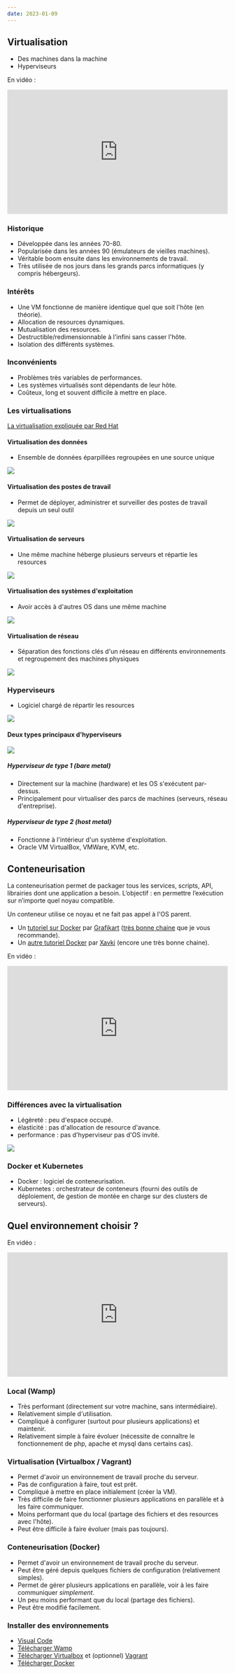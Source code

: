 ```yaml
---
date: 2023-01-09
---
```



## Virtualisation

- Des machines dans la machine
- Hyperviseurs

En vidéo : 

<div style="position: relative; padding-bottom: 56.25%; height: 0;"><iframe src="https://www.loom.com/embed/bd25adc5530647f1a57a3cd0f50db521" frameborder="0" webkitallowfullscreen mozallowfullscreen allowfullscreen style="position: absolute; top: 0; left: 0; width: 100%; height: 100%;"></iframe></div>

### Historique

- Développée dans les années 70-80.
- Popularisée dans les années 90 (émulateurs de vieilles machines).
- Véritable boom ensuite dans les environnements de travail.
- Très utilisée de nos jours dans les grands parcs informatiques (y compris hébergeurs).

### Intérêts

- Une VM fonctionne de manière identique quel que soit l'hôte (en théorie).
- Allocation de resources dynamiques.
- Mutualisation des resources.
- Destructible/redimensionnable à l'infini sans casser l'hôte.
- Isolation des différents systèmes.

### Inconvénients

- Problèmes très variables de performances.
- Les systèmes virtualisés sont dépendants de leur hôte.
- Coûteux, long et souvent difficile à mettre en place.

### Les virtualisations

[La virtualisation expliquée par Red Hat](https://www.redhat.com/fr/topics/virtualization/what-is-virtualization)

#### Virtualisation des données

- Ensemble de données éparpillées regroupées en une source unique

![](./img/virtualization-data.png)

#### Virtualisation des postes de travail

- Permet de déployer, administrer et surveiller des postes de travail depuis un seul outil

![](./img/virtualization-desktop.png)

#### Virtualisation de serveurs

- Une même machine héberge plusieurs serveurs et répartie les resources

![](./img/virtualization-server.png)

#### Virtualisation des systèmes d'exploitation

- Avoir accès à d'autres OS dans une même machine

![](./img/virtualization-os.png)

#### Virtualisation de réseau

- Séparation des fonctions clés d'un réseau en différents environnements et regroupement des machines physiques

![](./img/virtualization-network.png)

### Hyperviseurs

- Logiciel chargé de répartir les resources

[![](./img/hyperviseur.png)](https://openclassrooms.com/fr/courses/2035806-virtualisez-votre-architecture-et-vos-environnements-de-travail/6313926-decouvrez-la-virtualisation-une-reponse-a-des-problemes-de-terrain)

#### Deux types principaux d'hyperviseurs

![](./img/hyperviseur-types.jpg) 

##### Hyperviseur de type 1 (bare metal)

- Directement sur la machine (hardware) et les OS s'exécutent par-dessus.
- Principalement pour virtualiser des parcs de machines (serveurs, réseau d'entreprise).

##### Hyperviseur de type 2 (host metal)

- Fonctionne à l'intérieur d'un système d'exploitation.
- Oracle VM VirtualBox, VMWare, KVM, etc.

## Conteneurisation

La conteneurisation permet de packager tous les services, scripts, API, librairies dont une application a besoin. L’objectif : en permettre l’exécution sur n’importe quel noyau compatible.

Un conteneur utilise ce noyau et ne fait pas appel à l'OS parent.

- Un [tutoriel sur Docker](https://www.youtube.com/watch?v=XgKOC6X8W28) par [Grafikart](https://www.grafikart.fr/) ([très bonne chaine](https://www.youtube.com/channel/UCj_iGliGCkLcHSZ8eqVNPDQ) que je vous recommande).
- Un [autre tutoriel Docker](https://www.youtube.com/watch?v=fdlZqRZXWOc&list=PLn6POgpklwWq0iz59-px2z-qjDdZKEvWd) par [Xavki](https://www.youtube.com/channel/UCs_AZuYXi6NA9tkdbhjItHQ) (encore une très bonne chaine).

En vidéo : 

<div style="position: relative; padding-bottom: 56.25%; height: 0;"><iframe src="https://www.loom.com/embed/82f67695be5a4126897120f1e57208db" frameborder="0" webkitallowfullscreen mozallowfullscreen allowfullscreen style="position: absolute; top: 0; left: 0; width: 100%; height: 100%;"></iframe></div>

### Différences avec la virtualisation

- Légèreté : peu d'espace occupé.
- élasticité : pas d'allocation de resource d'avance.
- performance : pas d'hyperviseur pas d'OS invité.

![](./img/container-vs-vm.png)

### Docker et Kubernetes

- Docker : logiciel de conteneurisation.
- Kubernetes : orchestrateur de conteneurs (fourni des outils de déploiement, de gestion de montée en charge sur des clusters de serveurs).

## Quel environnement choisir ?

En vidéo : 

<div style="position: relative; padding-bottom: 56.25%; height: 0;"><iframe src="https://www.loom.com/embed/484a302746aa48c085afb6a867837fcf" frameborder="0" webkitallowfullscreen mozallowfullscreen allowfullscreen style="position: absolute; top: 0; left: 0; width: 100%; height: 100%;"></iframe></div>

### Local (Wamp)

- Très performant (directement sur votre machine, sans intermédiaire).
- Relativement simple d'utilisation.
- Compliqué à configurer (surtout pour plusieurs applications) et maintenir.
- Relativement simple à faire évoluer (nécessite de connaître le fonctionnement de php, apache et mysql dans certains cas).

### Virtualisation (Virtualbox / Vagrant)

- Permet d'avoir un environnement de travail proche du serveur.
- Pas de configuration à faire, tout est prêt.
- Compliqué à mettre en place initialement (créer la VM).
- Très difficile de faire fonctionner plusieurs applications en parallèle et à les faire communiquer.
- Moins performant que du local (partage des fichiers et des resources avec l'hôte).
- Peut être difficile à faire évoluer (mais pas toujours).

### Conteneurisation (Docker)

- Permet d'avoir un environnement de travail proche du serveur.
- Peut être géré depuis quelques fichiers de configuration (relativement simples).
- Permet de gérer plusieurs applications en parallèle, voir à les faire communiquer *simplement*.
- Un peu moins performant que du local (partage des fichiers).
- Peut être modifié facilement.

### Installer des environnements

- [Visual Code](https://www.microsoft.com/en-us/download/details.aspx?id=30679) 
- [Télécharger Wamp](https://www.wampserver.com/)
- [Télécharger Virtualbox](https://www.virtualbox.org/wiki/Downloads) et (optionnel) [Vagrant](https://www.vagrantup.com/downloads)
- [Télécharger Docker](https://docs.docker.com/docker-for-windows/install/)
